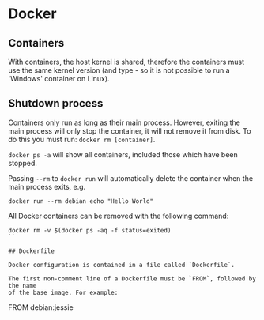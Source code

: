 # Docker

## Containers

With containers, the host kernel is shared, therefore the containers must use
the same kernel version (and type - so it is not possible to run a 'Windows'
container on Linux).

## Shutdown process

Containers only run as long as their main process. However, exiting the main
process will only stop the container, it will not remove it from disk. To do
this you must run: `docker rm [container]`.

`docker ps -a` will show all containers, included those which have been stopped.

Passing `--rm` to `docker run` will automatically delete the container when the
main process exits, e.g.

```
docker run --rm debian echo "Hello World"
```

All Docker containers can be removed with the following command:

```
docker rm -v $(docker ps -aq -f status=exited)
``

## Dockerfile

Docker configuration is contained in a file called `Dockerfile`.

The first non-comment line of a Dockerfile must be `FROM`, followed by the name
of the base image. For example:

```
FROM debian:jessie
```
